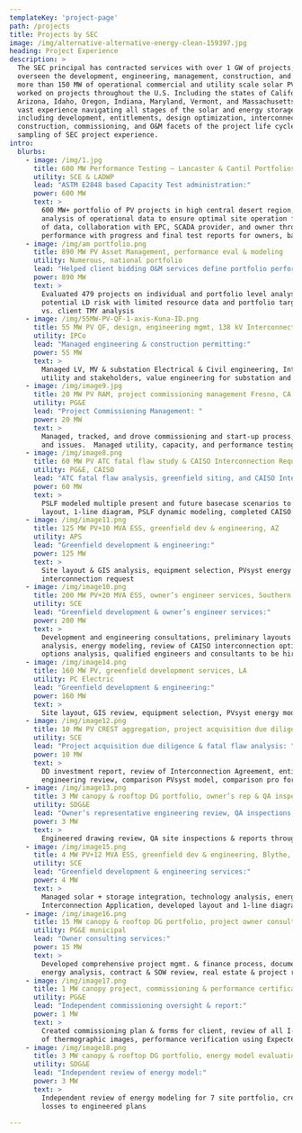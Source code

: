 ```yaml
---
templateKey: 'project-page'
path: /projects
title: Projects by SEC
image: /img/alternative-alternative-energy-clean-159397.jpg
heading: Project Experience
description: >
  The SEC principal has contracted services with over 1 GW of projects, having directly
  overseen the development, engineering, management, construction, and commissioning of
  more than 150 MW of operational commercial and utility scale solar PV assets.  SEC has
  worked on projects throughout the U.S. Including the states of California, Nevada,
  Arizona, Idaho, Oregon, Indiana, Maryland, Vermont, and Massachusetts.  We possess
  vast experience navigating all stages of the solar and energy storage project lifecycle
  including development, entitlements, design optimization, interconnection, engineering,
  construction, commissioning, and O&M facets of the project life cycle.  Below is a
  sampling of SEC project experience.
intro:
  blurbs:
    - image: /img/1.jpg
      title: 600 MW Performance Testing – Lancaster & Cantil Portfolios
      utility: SCE & LADWP
      lead: "ASTM E2848 based Capacity Test administration:"
      power: 600 MW
      text: >
        600 MW+ portfolio of PV projects in high central desert region, detailed troubleshooting
        analysis of operational data to ensure optimal site operation for testing, regression analysis
        of data, collaboration with EPC, SCADA provider, and owner throughout test period, certified
        performance with progress and final test reports for owners, bank engineers, and utility
    - image: /img/am portfolio.png
      title: 890 MW PV Asset Management, performance eval & modeling
      utility: Numerous, national portfolio
      lead: "Helped client bidding O&M services define portfolio performance and quantify risk:"
      power: 890 MW
      text: >
        Evaluated 479 projects on individual and portfolio level analysis, NREL modeled projects to quantify
        potential LD risk with limited resource data and portfolio targets provided very late in process, NSRDB
        vs. client TMY analysis
    - image: /img/55MW-PV-QF-1-axis-Kuna-ID.png
      title: 55 MW PV QF, design, engineering mgmt, 138 kV Interconnection
      utility: IPCo
      lead: "Managed engineering & construction permitting:"
      power: 55 MW
      text: >
        Managed LV, MV & substation Electrical & Civil engineering, Interconnection & SCADA design coordination with
        utility and stakeholders, value engineering for substation and PV plant, pier length study for highly contoured site
    - image: /img/image9.jpg
      title: 20 MW PV RAM, project commissioning management Fresno, CA
      utility: PG&E
      lead: "Project Commissioning Management: "
      power: 20 MW
      text: >
        Managed, tracked, and drove commissioning and start-up process, managed and scheduled stakeholders and resources, schedules,
        and issues.  Managed utility, capacity, and performance testing.  Managed close out for mechanical and substantial completion.
    - image: /img/image8.png
      title: 60 MW PV ATC fatal flaw study & CAISO Interconnection Request
      utility: PG&E, CAISO
      lead: "ATC fatal flaw analysis, greenfield siting, and CAISO Interconnection Request:"
      power: 60 MW
      text: >
        PSLF modeled multiple present and future basecase scenarios to determine ATC, greenfield multi-parcel heavily easement constrained
        layout, 1-line diagram, PSLF dynamic modeling, completed CAISO IR documents
    - image: /img/image11.png
      title: 125 MW PV+10 MVA ESS, greenfield dev & engineering, AZ
      utility: APS
      lead: "Greenfield development & engineering:"
      power: 125 MW
      text: >
        Site layout & GIS analysis, equipment selection, PVsyst energy model, Interconnection options evaluation and support for 230 kV
        interconnection request
    - image: /img/image10.png
      title: 200 MW PV+20 MVA ESS, owner’s engineer services, Southern CA
      utility: SCE
      lead: "Greenfield development & owner’s engineer services:"
      power: 200 MW
      text: >
        Development and engineering consultations, preliminary layouts in highly constrained site, GIS & civil site/slope
        analysis, energy modeling, review of CAISO interconnection options, created project development schedule, technology
        options analysis, qualified engineers and consultants to be hired, SOW review & comments, created DOR matrix
    - image: /img/image14.png
      title: 160 MW PV, greenfield development services, LA
      utility: PC Electric
      lead: "Greenfield development & engineering:"
      power: 160 MW
      text: >
        Site layout, GIS review, equipment selection, PVsyst energy model
    - image: /img/image12.png
      title: 10 MW PV CREST aggregation, project acquisition due diligence
      utility: SCE
      lead: "Project acquisition due diligence & fatal flaw analysis: "
      power: 10 MW
      text: >
        DD investment report, review of Interconnection Agreement, entitlements, OOC, ALTA & title, geotech, PPA review, prelim
        engineering review, comparison PVsyst model, comparison pro forma, EPC budget review, schedule review & risk analysis
    - image: /img/image13.png
      title: 3 MW canopy & rooftop DG portfolio, owner’s rep & QA inspector
      utility: SDG&E
      lead: "Owner’s representative engineering review, QA inspections, Commissioning: "
      power: 3 MW
      text: >
        Engineered drawing review, QA site inspections & reports throughout construction, commissioning oversight & review of punchlists, data
    - image: /img/image15.png
      title: 4 MW PV+12 MVA ESS, greenfield dev & engineering, Blythe, CA
      utility: SCE
      lead: "Greenfield development & engineering services:"
      power: 4 MW
      text: >
        Managed solar + storage integration, technology analysis, energy & financial modeling, GIS & civil site preliminary analysis,
        Interconnection Application, developed layout and 1-line diagram, preliminary SCADA integration: BMS, ESS + PV inverters
    - image: /img/image16.png
      title: 15 MW canopy & rooftop DG portfolio, project owner consultant
      utility: PG&E municipal
      lead: "Owner consulting services:"
      power: 15 MW
      text: >
        Developed comprehensive project mgmt. & finance process, documents. Siting, technical & engineering oversight, rate tariff & project
        energy analysis, contract & SOW review, real estate & project risk review, conducted EPC RFP, project & portfolio budgeting and pro forma
    - image: /img/image17.png
      title: 1 MW canopy project, commissioning & performance certification
      utility: PG&E
      lead: "Independent commissioning oversight & report:"
      power: 1 MW
      text: >
        Created commissioning plan & forms for client, review of all I-V curve trace, Voc, IRT, operational current & commissioning data, review
        of thermographic images, performance verification using Expected Power test, final commissioning report & certification
    - image: /img/image18.png
      title: 3 MW canopy & rooftop DG portfolio, energy model evaluation
      utility: SDG&E
      lead: "Independent review of energy model:"
      power: 3 MW
      text: >
        Independent review of energy modeling for 7 site portfolio, created shading scenes, stringing of sheds, review loss assumptions, matched
        losses to engineered plans

---
```


